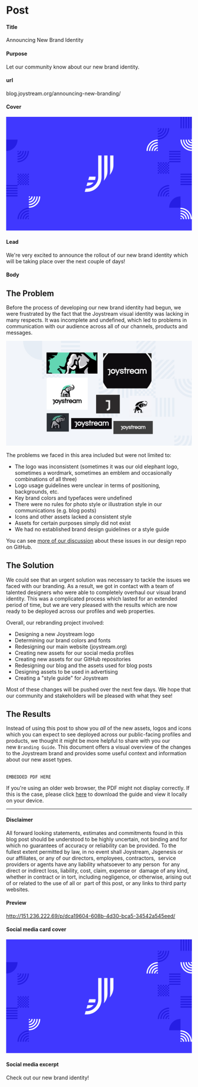 # Post

#### Title

Announcing New Brand Identity

#### Purpose

Let our community know about our new brand identity.

#### url

blog.joystream.org/announcing-new-branding/

#### Cover

<p align="center"><img src="announcing-new-branding.png"></p>

#### Lead

We're very excited to announce the rollout of our new brand identity which will be taking place over the next couple of days!

#### Body

The Problem
-----------

Before the process of developing our new brand identity had begun, we were frustrated by the fact that the Joystream visual identity was lacking in many respects. It was incomplete and undefined, which led to problems in communication with our audience across all of our channels, products and messages.

![](branding-collage.png)

The problems we faced in this area included but were not limited to:

-   The logo was inconsistent (sometimes it was our old elephant logo, sometimes a wordmark, sometimes an emblem and occasionally combinations of all three)
-   Logo usage guidelines were unclear in terms of positioning, backgrounds, etc.
-   Key brand colors and typefaces were undefined
-   There were no rules for photo style or illustration style in our communications (e.g. blog posts)
-   Icons and other assets lacked a consistent style
-   Assets for certain purposes simply did not exist
-   We had no established brand design guidelines or a style guide

You can see [more of our discussion](https://github.com/joystream/design/issues?q=is%3Aissue+is%3Aclosed) about these issues in our design repo on GitHub.

The Solution
------------

We could see that an urgent solution was necessary to tackle the issues we faced with our branding. As a result, we got in contact with a team of talented designers who were able to completely overhaul our visual brand identity. This was a complicated process which lasted for an extended period of time, but we are very pleased with the results which are now ready to be deployed across our profiles and web properties.

Overall, our rebranding project involved:

-   Designing a new Joystream logo
-   Determining our brand colors and fonts
-   Redesigning our main website (joystream.org)
-   Creating new assets for our social media profiles
-   Creating new assets for our GitHub repositories
-   Redesigning our blog and the assets used for blog posts
-   Designing assets to be used in advertising
-   Creating a "style guide" for Joystream

Most of these changes will be pushed over the next few days. We hope that our community and stakeholders will be pleased with what they see!

The Results
-----------

Instead of using this post to show you *all* of the new assets, logos and icons which you can expect to see deployed across our public-facing profiles and products, we thought it might be more helpful to share with you our new `Branding Guide`. This document offers a visual overview of the changes to the Joystream brand and provides some useful context and information about our new asset types.

```

EMBEDDED PDF HERE

```

If you're using an older web browser, the PDF might not display correctly. If this is the case, please click [here](http://151.236.222.69/assets/brandguide.pdf) to download the guide and view it locally on your device.

* * * * *

#### Disclaimer

All forward looking statements, estimates and commitments found in this blog post should be understood to be highly uncertain, not binding and for which no guarantees of accuracy or reliability can be provided. To the fullest extent permitted by law, in no event shall Joystream, Jsgenesis or our affiliates, or any of our directors, employees, contractors,  service providers or agents have any liability whatsoever to any person  for any direct or indirect loss, liability, cost, claim, expense or  damage of any kind, whether in contract or in tort, including negligence, or otherwise, arising out of or related to the use of all or  part of this post, or any links to third party websites.

#### Preview

http://151.236.222.69/p/dca19604-608b-4d30-bca5-34542a545eed/

#### Social media card cover

<p align="center"><img src="announcing-new-branding.png"></p>

#### Social media excerpt

Check out our new brand identity!

